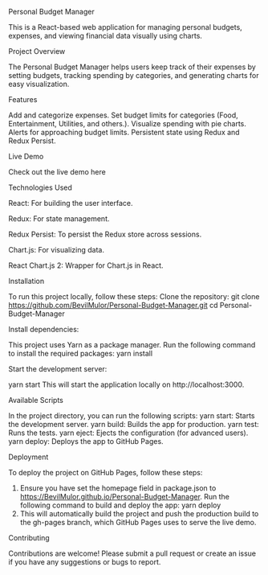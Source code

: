 Personal Budget Manager

This is a React-based web application for managing personal budgets, expenses, and viewing financial data visually using charts.

Project Overview

The Personal Budget Manager helps users keep track of their expenses by setting budgets, tracking spending by categories, and generating charts for easy visualization.

Features

Add and categorize expenses.
Set budget limits for categories (Food, Entertainment, Utilities, and others.).
Visualize spending with pie charts.
Alerts for approaching budget limits.
Persistent state using Redux and Redux Persist.

Live Demo

Check out the live demo here

Technologies Used

React: For building the user interface.

Redux: For state management.

Redux Persist: To persist the Redux store across sessions.

Chart.js: For visualizing data.

React Chart.js 2: Wrapper for Chart.js in React.

Installation

To run this project locally, follow these steps:
Clone the repository:
git clone https://github.com/BevilMulor/Personal-Budget-Manager.git
cd Personal-Budget-Manager

Install dependencies: 

This project uses Yarn as a package manager. Run the following command to install the required packages:
yarn install


Start the development server:

yarn start
This will start the application locally on http://localhost:3000.


Available Scripts

In the project directory, you can run the following scripts:
yarn start: Starts the development server.
yarn build: Builds the app for production.
yarn test: Runs the tests.
yarn eject: Ejects the configuration (for advanced users).
yarn deploy: Deploys the app to GitHub Pages.




Deployment

To deploy the project on GitHub Pages, follow these steps:
1. Ensure you have set the homepage field in package.json to https://BevilMulor.github.io/Personal-Budget-Manager.
Run the following command to build and deploy the app:
yarn deploy
2. This will automatically build the project and push the production build to the gh-pages branch, which GitHub Pages uses to serve the live demo.





Contributing

Contributions are welcome! Please submit a pull request or create an issue if you have any suggestions or bugs to report.

